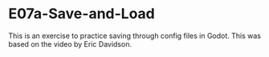 # E07a-Save-and-Load    

This is an exercise to practice saving through config files in Godot. This was based on the video by Eric Davidson.